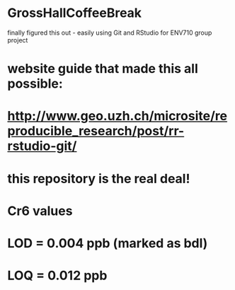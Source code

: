 # GrossHallCoffeeBreak
finally figured this out - easily using Git and RStudio for ENV710 group project

# website guide that made this all possible:
# http://www.geo.uzh.ch/microsite/reproducible_research/post/rr-rstudio-git/


# this repository is the real deal!

# Cr6 values
# LOD = 0.004 ppb (marked as bdl)
# LOQ = 0.012 ppb
